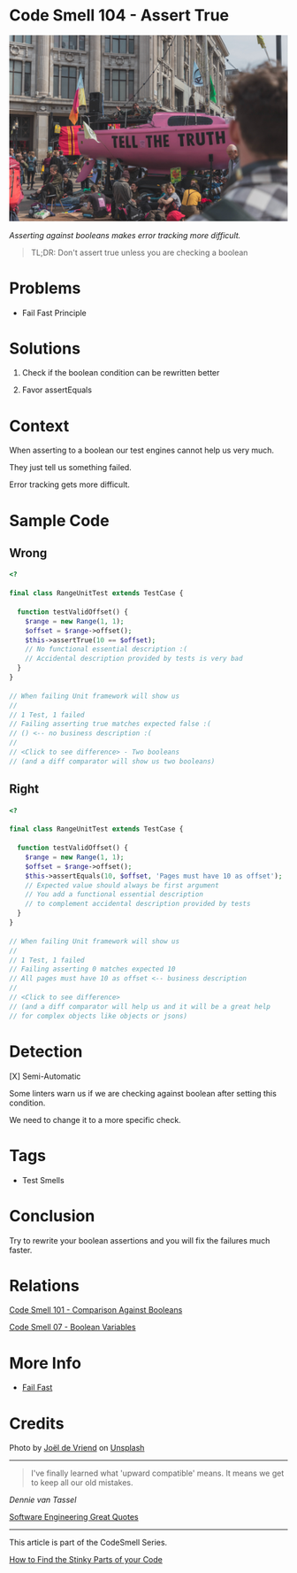 # Code Smell 104 - Assert True

![Code Smell 104 - Assert True](Code%20Smell%20104%20-%20Assert%20True.jpg)

*Asserting against booleans makes error tracking more difficult.*

> TL;DR: Don't assert true unless you are checking a boolean

# Problems

- Fail Fast Principle

# Solutions

1. Check if the boolean condition can be rewritten better

2. Favor assertEquals

# Context

When asserting to a boolean our test engines cannot help us very much. 

They just tell us something failed.

Error tracking gets more difficult.

# Sample Code

## Wrong

<!-- [Gist Url](https://gist.github.com/mcsee/c54f0b1ee42d6a1aff640507e0bdf625) -->

```php
<?

final class RangeUnitTest extends TestCase {
 
  function testValidOffset() {
    $range = new Range(1, 1);
    $offset = $range->offset();
    $this->assertTrue(10 == $offset);    
    // No functional essential description :(
    // Accidental description provided by tests is very bad
  }  
}

// When failing Unit framework will show us
//
// 1 Test, 1 failed
// Failing asserting true matches expected false :(
// () <-- no business description :(
//
// <Click to see difference> - Two booleans
// (and a diff comparator will show us two booleans)
```

## Right

<!-- [Gist Url](https://gist.github.com/mcsee/edf0b1c3339451662bb000055ef5d782) -->

```php
<?

final class RangeUnitTest extends TestCase {
 
  function testValidOffset() {
    $range = new Range(1, 1);
    $offset = $range->offset();
    $this->assertEquals(10, $offset, 'Pages must have 10 as offset');
    // Expected value should always be first argument
    // You add a functional essential description
    // to complement accidental description provided by tests
  }  
}

// When failing Unit framework will show us
//
// 1 Test, 1 failed
// Failing asserting 0 matches expected 10
// All pages must have 10 as offset <-- business description
//
// <Click to see difference> 
// (and a diff comparator will help us and it will be a great help
// for complex objects like objects or jsons)
```

# Detection

[X] Semi-Automatic 

Some linters warn us if we are checking against boolean after setting this condition.

We need to change it to a more specific check.

# Tags

- Test Smells

# Conclusion

Try to rewrite your boolean assertions and you will fix the failures much faster.

# Relations

[Code Smell 101 - Comparison Against Booleans](https://github.com/mcsee/Software-Design-Articles/tree/main/Articles/Code%20Smells/Code%20Smell%20101%20-%20Comparison%20Against%20Booleans/readme.md)

[Code Smell 07 - Boolean Variables](https://github.com/mcsee/Software-Design-Articles/tree/main/Articles/Code%20Smells/Code%20Smell%2007%20-%20Boolean%20Variables/readme.md)

# More Info

- [Fail Fast](https://github.com/mcsee/Software-Design-Articles/tree/main/Articles/Theory/Fail%20Fast/readme.md)

# Credits

Photo by [Joël de Vriend](https://unsplash.com/@joeldevriend) on [Unsplash](https://unsplash.com/s/photos/truth)  

* * *

> I've finally learned what 'upward compatible' means. It means we get to keep all our old mistakes.

_Dennie van Tassel_
 
[Software Engineering Great Quotes](https://github.com/mcsee/Software-Design-Articles/tree/main/Articles/Quotes/Software%20Engineering%20Great%20Quotes/readme.md)

* * *

This article is part of the CodeSmell Series.

[How to Find the Stinky Parts of your Code](https://github.com/mcsee/Software-Design-Articles/tree/main/Articles/Code%20Smells/How%20to%20Find%20the%20Stinky%20parts%20of%20your%20Code/readme.md)